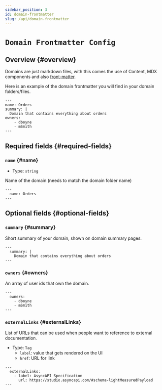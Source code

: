 ```yaml
---
sidebar_position: 3
id: domain-frontmatter
slug: /api/domain-frontmatter
---
```


# `Domain Frontmatter Config`

## Overview {#overview}

Domains are just markdown files, with this comes the use of Content, MDX components and also [front-matter](https://jekyllrb.com/docs/front-matter/).

Here is an example of the domain frontmatter you will find in your domain folders/files.

```mdx"
---
name: Orders
summary: |
  Domain that contains everything about orders
owners:
    - dboyne
    - mSmith
---
```

## Required fields {#required-fields}

### `name` {#name}

- Type: `string`

Name of the domain (needs to match the domain folder name)

```mdx title="Example"
---
  name: Orders
---
```


## Optional fields {#optional-fields}

### `summary` {#summary}

Short summary of your domain, shown on domain summary pages.

```mdx title="Example"
---
  summary: |
    Domain that contains everything about orders
---
```

### `owners` {#owners}

An array of user ids that own the domain.

```mdx title="Example"
---
  owners:
    - dboyne
    - mSmith
---
```

### `externalLinks` {#externalLinks}

List of URLs that can be used when people want to reference to external documentation.

- Type: `Tag`
  - `label`: value that gets rendered on the UI
  - `href`: URL for link

```mdx title="Example"
---
  externalLinks: 
    - label: AsyncAPI Specification
      url: https://studio.asyncapi.com/#schema-lightMeasuredPayload
---
```
